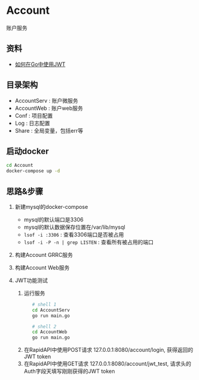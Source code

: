 # Account

账户服务
## 资料
- [如何在Go中使用JWT](https://juejin.cn/post/7093035836689612836)

## 目录架构

- AccountServ : 账户微服务
- AccountWeb : 账户web服务
- Conf : 项目配置
- Log : 日志配置
- Share : 全局变量，包括err等

## 启动docker
```bash
cd Account
docker-compose up -d
```

## 思路&步骤
1. 新建mysql的docker-compose
   - mysql的默认端口是3306
   - mysql的默认数据保存位置在/var/lib/mysql
   - `lsof -i :3306` : 查看3306端口是否被占用
   - `lsof -i -P -n | grep LISTEN` : 查看所有被占用的端口

2. 构建Account GRRC服务
3. 构建Account Web服务
4. JWT功能测试
   1. 运行服务
      ```bash
         # shell 1
         cd AccountServ
         go run main.go

         # shell 2
         cd AccountWeb
         go run main.go
      ```
   2. 在RapidAPI中使用POST请求 127.0.0.1:8080/account/login, 获得返回的JWT token
   3. 在RapidAPI中使用GET请求 127.0.0.1:8080/account/jwt_test, 请求头的Auth字段天填写刚刚获得的JWT token
